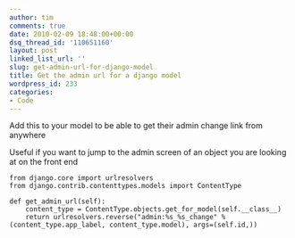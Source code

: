 ```yaml
---
author: tim
comments: true
date: 2010-02-09 18:48:00+00:00
dsq_thread_id: '110651160'
layout: post
linked_list_url: ''
slug: get-admin-url-for-django-model
title: Get the admin url for a django model
wordpress_id: 233
categories:
- Code
---
```


Add this to your model to be able to get their admin change link from anywhere  
  
Useful if you want to jump to the admin screen of an object you are looking at
on the front end  
  

    
    
    from django.core import urlresolvers
    from django.contrib.contenttypes.models import ContentType
    
    def get_admin_url(self):
        content_type = ContentType.objects.get_for_model(self.__class__)
        return urlresolvers.reverse("admin:%s_%s_change" % (content_type.app_label, content_type.model), args=(self.id,))
    

